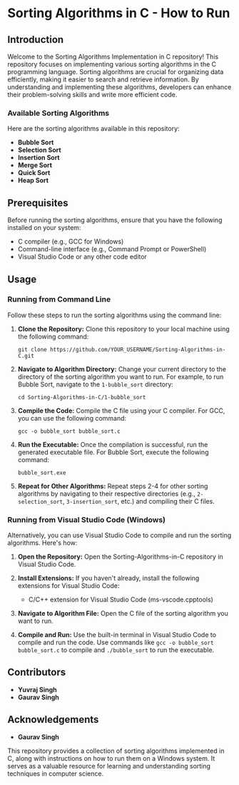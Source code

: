 # Sorting Algorithms in C - How to Run

## Introduction
Welcome to the Sorting Algorithms Implementation in C repository! This repository focuses on implementing various sorting algorithms in the C programming language. Sorting algorithms are crucial for organizing data efficiently, making it easier to search and retrieve information. By understanding and implementing these algorithms, developers can enhance their problem-solving skills and write more efficient code.

### Available Sorting Algorithms
Here are the sorting algorithms available in this repository:
- **Bubble Sort**
- **Selection Sort**
- **Insertion Sort**
- **Merge Sort**
- **Quick Sort**
- **Heap Sort**

## Prerequisites
Before running the sorting algorithms, ensure that you have the following installed on your system:
- C compiler (e.g., GCC for Windows)
- Command-line interface (e.g., Command Prompt or PowerShell)
- Visual Studio Code or any other code editor

## Usage
### Running from Command Line
Follow these steps to run the sorting algorithms using the command line:

1. **Clone the Repository:** Clone this repository to your local machine using the following command:
   ```
   git clone https://github.com/YOUR_USERNAME/Sorting-Algorithms-in-C.git
   ```

2. **Navigate to Algorithm Directory:** Change your current directory to the directory of the sorting algorithm you want to run. For example, to run Bubble Sort, navigate to the `1-bubble_sort` directory:
   ```
   cd Sorting-Algorithms-in-C/1-bubble_sort
   ```

3. **Compile the Code:** Compile the C file using your C compiler. For GCC, you can use the following command:
   ```
   gcc -o bubble_sort bubble_sort.c
   ```

4. **Run the Executable:** Once the compilation is successful, run the generated executable file. For Bubble Sort, execute the following command:
   ```
   bubble_sort.exe
   ```

5. **Repeat for Other Algorithms:** Repeat steps 2-4 for other sorting algorithms by navigating to their respective directories (e.g., `2-selection_sort`, `3-insertion_sort`, etc.) and compiling their C files.

### Running from Visual Studio Code (Windows)
Alternatively, you can use Visual Studio Code to compile and run the sorting algorithms. Here's how:

1. **Open the Repository:** Open the Sorting-Algorithms-in-C repository in Visual Studio Code.

2. **Install Extensions:** If you haven't already, install the following extensions for Visual Studio Code:
   - C/C++ extension for Visual Studio Code (ms-vscode.cpptools)

3. **Navigate to Algorithm File:** Open the C file of the sorting algorithm you want to run.

4. **Compile and Run:** Use the built-in terminal in Visual Studio Code to compile and run the code. Use commands like `gcc -o bubble_sort bubble_sort.c` to compile and `./bubble_sort` to run the executable.

## Contributors
- **Yuvraj Singh**
- **Gaurav Singh**

## Acknowledgements
- **Gaurav Singh**

This repository provides a collection of sorting algorithms implemented in C, along with instructions on how to run them on a Windows system. It serves as a valuable resource for learning and understanding sorting techniques in computer science.
